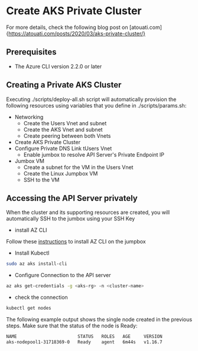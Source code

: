 # Create AKS Private Cluster 

For more details, check the following blog post on [atouati.com]{https://atouati.com/posts/2020/03/aks-private-cluster/} 

## Prerequisites

* The Azure CLI version 2.2.0 or later

## Creating a Private AKS Cluster

Executing ./scripts/deploy-all.sh script will automatically provision the following resources using variables that you define in ./scripts/params.sh:

* Networking
  * Create the Users Vnet and subnet
  * Create the AKS Vnet and subnet
  * Create peering between both Vnets
* Create AKS Private Cluster
* Configure Private DNS Link tUsers Vnet 
  * Enable jumbox to resolve API Server's Private Endpoint IP
* Jumbox VM
  * Create a subnet for the VM in the Users Vnet
  * Create the Linux Jumpbox VM
  * SSH to the VM

## Accessing the API Server privately

When the cluster and its supporting resources are created, you will automatically SSH to the jumbox using your SSH Key 

* install AZ CLI

Follow these [instructions](https://docs.microsoft.com/en-us/cli/azure/install-azure-cli-apt?view=azure-cli-latest#manual-install-instructions) to install AZ CLI on the jumpbox

* Install Kubectl

```bash
sudo az aks install-cli
```

* Configure Connection to the API server

```bash
az aks get-credentials -g <aks-rg> -n <cluster-name>
```

* check the connection


```bash
kubectl get nodes
```

The following example output shows the single node created in the previous steps. Make sure that the status of the node is Ready:

```bash
NAME                       STATUS   ROLES   AGE     VERSION
aks-nodepool1-31718369-0   Ready    agent   6m44s   v1.16.7
```


